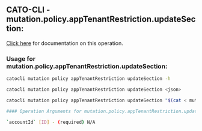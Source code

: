 
## CATO-CLI - mutation.policy.appTenantRestriction.updateSection:
[Click here](https://api.catonetworks.com/documentation/#mutation-mutation.policy.appTenantRestriction.updateSection) for documentation on this operation.

### Usage for mutation.policy.appTenantRestriction.updateSection:

```bash
catocli mutation policy appTenantRestriction updateSection -h

catocli mutation policy appTenantRestriction updateSection <json>

catocli mutation policy appTenantRestriction updateSection "$(cat < mutation.policy.appTenantRestriction.updateSection.json)"

#### Operation Arguments for mutation.policy.appTenantRestriction.updateSection ####

`accountId` [ID] - (required) N/A    
